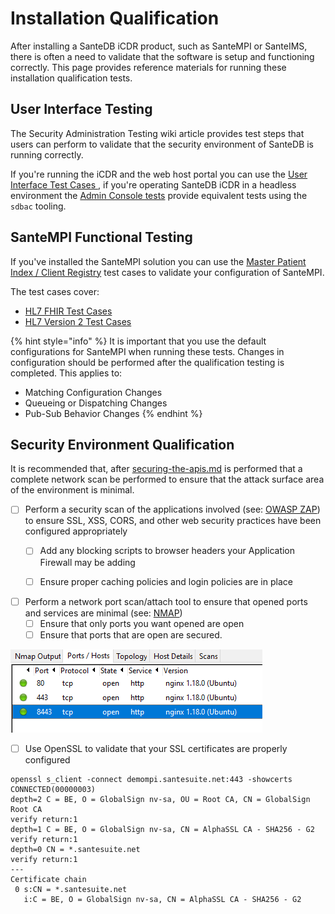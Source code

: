 # Installation Qualification

After installing a SanteDB iCDR product, such as SanteMPI or SanteIMS, there is often a need to validate that the software is setup and functioning correctly. This page provides reference materials for running these installation qualification tests.

## User Interface Testing

The Security Administration Testing wiki article provides test steps that users can perform to validate that the security environment of SanteDB is running correctly.&#x20;

If you're running the iCDR and the web host portal you can use the [User Interface Test Cases ](security-administration-testing/test-cases-for-ui-1/), if you're operating SanteDB iCDR in a headless environment the [Admin Console tests](broken-reference) provide equivalent tests using the `sdbac` tooling.

## SanteMPI Functional Testing

If you've installed the SanteMPI solution you can use the [Master Patient Index / Client Registry](fhir-interface-validation/) test cases to validate your configuration of SanteMPI.

The test cases cover:

* [HL7 FHIR Test Cases ](fhir-interface-validation/mpi-cr-test-cases-for-fhir/)
* [HL7 Version 2 Test Cases](fhir-interface-validation/mpi-cr-test-cases-for-hl7v2/)

{% hint style="info" %}
It is important that you use the default configurations for SanteMPI when running these tests. Changes in configuration should be performed after the qualification testing is completed. This applies to:

* Matching Configuration Changes
* Queueing or Dispatching Changes
* Pub-Sub Behavior Changes
{% endhint %}

## Security Environment Qualification

It is recommended that, after [securing-the-apis.md](../../../securing-the-apis.md "mention") is performed that a complete network scan be performed to ensure that the attack surface area of the environment is minimal.

* [ ] Perform a security scan of the applications involved (see: [OWASP ZAP](https://www.zaproxy.org/download/)) to ensure SSL, XSS, CORS, and other web security practices have been configured appropriately
  * [ ] Add any blocking scripts to browser headers your Application Firewall may be adding
  * [ ] Ensure proper caching policies and login policies are in place



* [ ] Perform a network port scan/attach tool to ensure that opened ports and services are minimal (see: [NMAP](https://nmap.org/))
  * [ ] Ensure that only ports you want opened are open
  * [ ] Ensure that ports that are open are secured.

![](<../../../../../../.gitbook/assets/image (555).png>)

* [ ] Use OpenSSL to validate that your SSL certificates are properly configured

```
openssl s_client -connect demompi.santesuite.net:443 -showcerts
CONNECTED(00000003)
depth=2 C = BE, O = GlobalSign nv-sa, OU = Root CA, CN = GlobalSign Root CA
verify return:1
depth=1 C = BE, O = GlobalSign nv-sa, CN = AlphaSSL CA - SHA256 - G2
verify return:1
depth=0 CN = *.santesuite.net
verify return:1
---
Certificate chain
 0 s:CN = *.santesuite.net
   i:C = BE, O = GlobalSign nv-sa, CN = AlphaSSL CA - SHA256 - G2
```
